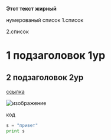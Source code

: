 **Этот текст жирный**

нумерованый список
1.список

2.список

# 1 подзаголовок 1ур

## 2 подзаголовок 2ур

[ссылка](https://gist.github.com/Jekins/2bf2d0638163f1294637)

![изображение](https://avatars.mds.yandex.net/i?id=1731001905ea43bf0a46aeb2d5542c454db2754f-10239549-images-thumbs&n=13)


код 

``` python
s = "привет"
print s
```
